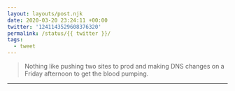 ```yaml
---
layout: layouts/post.njk
date: 2020-03-20 23:24:11 +00:00
twitter: '1241143529608376320'
permalink: /status/{{ twitter }}/
tags: 
  - tweet
---
```


> Nothing like pushing two sites to prod and making DNS changes on a Friday afternoon to get the blood pumping.

---
